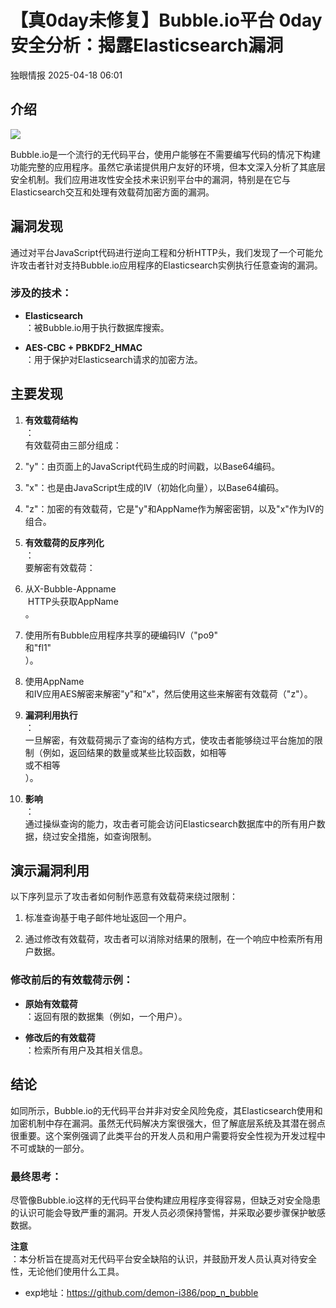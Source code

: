 #  【真0day未修复】Bubble.io平台 0day安全分析：揭露Elasticsearch漏洞   
 独眼情报   2025-04-18 06:01  
  
## 介绍  
  
![](https://mmbiz.qpic.cn/sz_mmbiz_png/KgxDGkACWnQxqMibEicNoaCAwCZF22SRtRmfkwuUTntUjF48IUNbaro1xG9jvgqsJN3MkDPVB6pVibvmECYDCTWLg/640?wx_fmt=png&from=appmsg "")  
  
  
Bubble.io是一个流行的无代码平台，使用户能够在不需要编写代码的情况下构建功能完整的应用程序。虽然它承诺提供用户友好的环境，但本文深入分析了其底层安全机制。我们应用进攻性安全技术来识别平台中的漏洞，特别是在它与Elasticsearch交互和处理有效载荷加密方面的漏洞。  
## 漏洞发现  
  
通过对平台JavaScript代码进行逆向工程和分析HTTP头，我们发现了一个可能允许攻击者针对支持Bubble.io应用程序的Elasticsearch实例执行任意查询的漏洞。  
### 涉及的技术：  
- **Elasticsearch**  
：被Bubble.io用于执行数据库搜索。  
  
- **AES-CBC + PBKDF2_HMAC**  
：用于保护对Elasticsearch请求的加密方法。  
  
## 主要发现  
1. **有效载荷结构**  
：  
有效载荷由三部分组成：  
  
1. "y"：由页面上的JavaScript代码生成的时间戳，以Base64编码。  
  
1. "x"：也是由JavaScript生成的IV（初始化向量），以Base64编码。  
  
1. "z"：加密的有效载荷，它是"y"和AppName作为解密密钥，以及"x"作为IV的组合。  
  
1. **有效载荷的反序列化**  
：  
要解密有效载荷：  
  
1. 从X-Bubble-Appname  
 HTTP头获取AppName  
。  
  
1. 使用所有Bubble应用程序共享的硬编码IV（"po9"  
和"fl1"  
）。  
  
1. 使用AppName  
和IV应用AES解密来解密"y"和"x"，然后使用这些来解密有效载荷（"z"）。  
  
1. **漏洞利用执行**  
：  
一旦解密，有效载荷揭示了查询的结构方式，使攻击者能够绕过平台施加的限制（例如，返回结果的数量或某些比较函数，如相等  
或不相等  
）。  
  
1. **影响**  
：  
通过操纵查询的能力，攻击者可能会访问Elasticsearch数据库中的所有用户数据，绕过安全措施，如查询限制。  
  
## 演示漏洞利用  
  
以下序列显示了攻击者如何制作恶意有效载荷来绕过限制：  
1. 标准查询基于电子邮件地址返回一个用户。  
  
1. 通过修改有效载荷，攻击者可以消除对结果的限制，在一个响应中检索所有用户数据。  
  
### 修改前后的有效载荷示例：  
- **原始有效载荷**  
：返回有限的数据集（例如，一个用户）。  
  
- **修改后的有效载荷**  
：检索所有用户及其相关信息。  
  
## 结论  
  
如同所示，Bubble.io的无代码平台并非对安全风险免疫，其Elasticsearch使用和加密机制中存在漏洞。虽然无代码解决方案很强大，但了解底层系统及其潜在弱点很重要。这个案例强调了此类平台的开发人员和用户需要将安全性视为开发过程中不可或缺的一部分。  
### 最终思考：  
  
尽管像Bubble.io这样的无代码平台使构建应用程序变得容易，但缺乏对安全隐患的认识可能会导致严重的漏洞。开发人员必须保持警惕，并采取必要步骤保护敏感数据。  
  
**注意**  
：本分析旨在提高对无代码平台安全缺陷的认识，并鼓励开发人员认真对待安全性，无论他们使用什么工具。  
- exp地址：https://github.com/demon-i386/pop_n_bubble  
  
  
  
  
